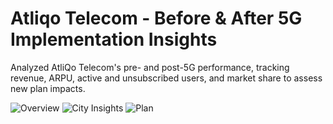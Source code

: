 # Atliqo Telecom - Before & After 5G Implementation Insights

Analyzed AtliQo Telecom's pre- and post-5G performance, tracking revenue, ARPU, active and unsubscribed users, and market share to assess new plan impacts.

![Overview](https://github.com/NagZXY/NagZXY/blob/main/AtliQo%20Telecom_page-0001.jpg)
![City Insights](https://github.com/NagZXY/NagZXY/blob/main/AtliQo%20Telecom_page-0002.jpg)
![Plan](https://github.com/NagZXY/NagZXY/blob/main/AtliQo%20Telecom_page-0003.jpg)
